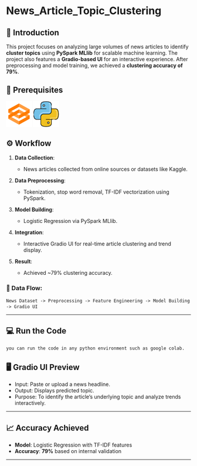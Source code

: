 # News_Article_Topic_Clustering

## 🧠 Introduction

This project focuses on analyzing large volumes of news articles to identify **cluster topics** using **PySpark MLlib** for scalable machine learning. The project also features a **Gradio-based UI** for an interactive experience. After preprocessing and model training, we achieved a **clustering accuracy of 79%**.

## 🧰 Prerequisites

<div align="left">
  <img alt="Gradio" src="img/gradio.png" height="70" width="70"/>
  <img alt="Python" src="img/python.png" height="70" width="70"/>
</div>

## ⚙️ Workflow

1. **Data Collection**:

   * News articles collected from online sources or datasets like Kaggle.
2. **Data Preprocessing**:

   * Tokenization, stop word removal, TF-IDF vectorization using PySpark.
3. **Model Building**:

   * Logistic Regression via PySpark MLlib.
4. **Integration**:

   * Interactive Gradio UI for real-time article clustering and trend display.
5. **Result**:

   * Achieved \~79% clustering accuracy.

### 🔁 Data Flow:

```
News Dataset -> Preprocessing -> Feature Engineering -> Model Building -> Gradio UI
```

---

## 💻 Run the Code

```bash
you can run the code in any python environment such as google colab.

```

## 🖥️ Gradio UI Preview

* Input: Paste or upload a news headline.
* Output: Displays predicted topic.
* Purpose: To identify the article’s underlying topic and analyze trends interactively.

---

## 📈 Accuracy Achieved

* **Model**: Logistic Regression with TF-IDF features
* **Accuracy**: **79%** based on internal validation

---

